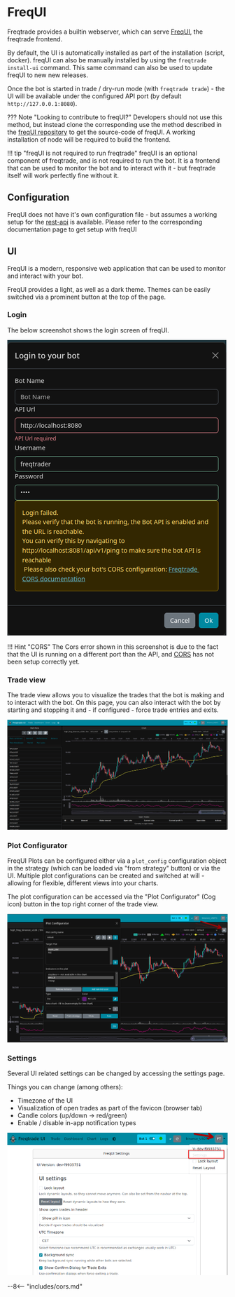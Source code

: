 # FreqUI

Freqtrade provides a builtin webserver, which can serve [FreqUI](https://github.com/freqtrade/frequi), the freqtrade frontend.

By default, the UI is automatically installed as part of the installation (script, docker).
freqUI can also be manually installed by using the `freqtrade install-ui` command.
This same command can also be used to update freqUI to new new releases.

Once the bot is started in trade / dry-run mode (with `freqtrade trade`) - the UI will be available under the configured API port (by default `http://127.0.0.1:8080`).

??? Note "Looking to contribute to freqUI?"
    Developers should not use this method, but instead clone the corresponding use the method described in the [freqUI repository](https://github.com/freqtrade/frequi) to get the source-code of freqUI. A working installation of node will be required to build the frontend.

!!! tip "freqUI is not required to run freqtrade"
    freqUI is an optional component of freqtrade, and is not required to run the bot.
    It is a frontend that can be used to monitor the bot and to interact with it - but freqtrade itself will work perfectly fine without it.

## Configuration

FreqUI does not have it's own configuration file - but assumes a working setup for the [rest-api](rest-api.md) is available.
Please refer to the corresponding documentation page to get setup with freqUI

## UI

FreqUI is a modern, responsive web application that can be used to monitor and interact with your bot.

FreqUI provides a light, as well as a dark theme.
Themes can be easily switched via a prominent button at the top of the page.

### Login

The below screenshot shows the login screen of freqUI.

![FreqUI - login](assets/frequi-login-CORS.png)

!!! Hint "CORS"
    The Cors error shown in this screenshot is due to the fact that the UI is running on a different port than the API, and [CORS](#cors) has not been setup correctly yet.

### Trade view

The trade view allows you to visualize the trades that the bot is making and to interact with the bot.
On this page, you can also interact with the bot by starting and stopping it and - if configured - force trade entries and exits.

![FreqUI - trade view](assets/freqUI-trade-pane.png)

### Plot Configurator

FreqUI Plots can be configured either via a `plot_config` configuration object in the strategy (which can be loaded via "from strategy" button) or via the UI.
Multiple plot configurations can be created and switched at will - allowing for flexible, different views into your charts.

The plot configuration can be accessed via the "Plot Configurator" (Cog icon) button in the top right corner of the trade view.

![FreqUI - plot configuration](assets/freqUI-plot-configurator.png)

### Settings


Several UI related settings can be changed by accessing the settings page.

Things you can change (among others):

* Timezone of the UI
* Visualization of open trades as part of the favicon (browser tab)
* Candle colors (up/down -> red/green)
* Enable / disable in-app notification types


![FreqUI - Settings view](image.png)

--8<-- "includes/cors.md"
